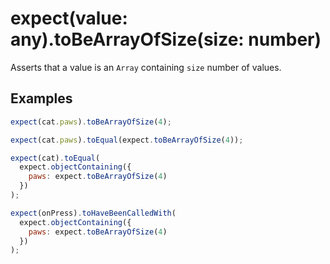 # expect(value: any).toBeArrayOfSize(size: number)

Asserts that a value is an `Array` containing `size` number of values.

## Examples

```js
expect(cat.paws).toBeArrayOfSize(4);
```

```js
expect(cat.paws).toEqual(expect.toBeArrayOfSize(4));
```

```js
expect(cat).toEqual(
  expect.objectContaining({
    paws: expect.toBeArrayOfSize(4)
  })
);
```

```js
expect(onPress).toHaveBeenCalledWith(
  expect.objectContaining({
    paws: expect.toBeArrayOfSize(4)
  })
);
```
